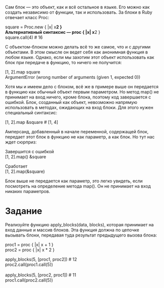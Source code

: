 Сам блок — это объект, как и всё остальное в языке. Его можно как создать независимо от функции, так и использовать. За блоки в Ruby отвечает класс Proc:<br>

square = Proc.new { |x| x**2 }<br>
Альтернативный синтаксис — proc { |x| x**2 }<br>
square.call(4) # 16<br>

С объектом-блоком можно делать всё то же самое, что и с другими объектами. В этом смысле он ведет себя как анонимная функция в любом языке. Однако, если мы захотим этот объект использовать как блок при передаче в функцию, то ничего не получится:<br>

[1, 2].map square<br>
ArgumentError (wrong number of arguments (given 1, expected 0))<br>

Хотя мы и имеем дело с блоком, всё же в примере выше он передается в функцию как обычный объект первым параметром. Но метод map() не принимает на вход ничего, кроме блока, поэтому код завершается с ошибкой. Блок, созданный как объект, невозможно напрямую использовать в методах, ожидающих на вход блоки. Для этого нужен специальный синтаксис:<br>

[1, 2].map &square # [1, 4]<br>

Амперсанд, добавленный в начале переменной, содержащей блок, передает этот блок в функцию не как параметр, а как блок. Но тут нас ждет сюрприз:<br>

Завершится с ошибкой<br>
[1, 2].map() &square<br>

Сработает<br>
[1, 2].map(&square)<br>

Блок выше не передается как параметр, это легко увидеть, если посмотреть на определение метода map(). Он не принимает на вход никаких параметров.<br>
# Задание
Реализуйте функцию apply_blocks(data, blocks), которая принимает на вход данные и массив блоков. Эта функция должна по цепочке вызывать блоки, передавая туда результат предыдущего вызова блока:<br>

proc1 = proc { |x| x + 1 }<br>
proc2 = proc { |x| x * 2 }<br>

apply_blocks(5, [proc1, proc2]) # 12<br>
proc2.call(proc1.call(5))<br><br>
apply_blocks(5, [proc2, proc1]) # 11<br>
 proc1.call(proc2.call(5))<br>
